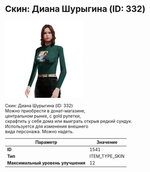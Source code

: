 # Скин: Диана Шурыгина (ID: 332)

![Item Image](../img/1541.webp?raw=true)

Скин: Диана Шурыгина (ID: 332)<br>Можно приобрести в донат-магазине,<br>центральном рынке, с gold рулетки,<br>скрафтить у себя дома или выиграть открыв редкий сундук.<br>Используется для изменения внешнего<br>вида персонажа. Можно надеть.


| Параметр | Значение |
|----------|----------|
| **ID** | 1541 |
| **Тип** | ITEM_TYPE_SKIN |
| **Максимальный уровень улучшения** | 12 |


